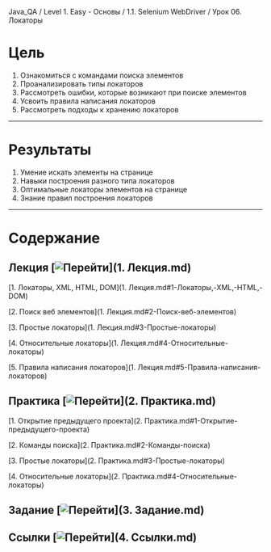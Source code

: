 Java_QA / Level 1. Easy - Основы / 1.1. Selenium WebDriver / Урок 06. Локаторы

# Цель

1. Ознакомиться с командами поиска элементов
2. Проанализировать типы локаторов
3. Рассмотреть ошибки, которые возникают при поиске элементов
4. Усвоить правила написания локаторов
5. Рассмотреть подходы к хранению локаторов

***

# Результаты

1. Умение искать элементы на странице
2. Навыки построения разного типа локаторов 
3. Оптимальные локаторы элементов на странице
4. Знание правил построения локаторов

***

# Содержание

## Лекция [![Перейти](https://img.shields.io/badge/-%D0%9F%D0%B5%D1%80%D0%B5%D0%B9%D1%82%D0%B8-blue)](1. Лекция.md)

[1. Локаторы, XML, HTML, DOM](1. Лекция.md#1-Локаторы,-XML,-HTML,-DOM)

[2. Поиск веб элементов](1. Лекция.md#2-Поиск-веб-элементов)

[3. Простые локаторы](1. Лекция.md#3-Простые-локаторы)

[4. Относительные локаторы](1. Лекция.md#4-Относительные-локаторы)

[5. Правила написания локаторов](1. Лекция.md#5-Правила-написания-локаторов)

## Практика [![Перейти](https://img.shields.io/badge/-%D0%9F%D0%B5%D1%80%D0%B5%D0%B9%D1%82%D0%B8-blue)](2. Практика.md)

[1. Открытие предыдущего проекта](2. Практика.md#1-Открытие-предыдущего-проекта)

[2. Команды поиска](2. Практика.md#2-Команды-поиска)

[3. Простые локаторы](2. Практика.md#3-Простые-локаторы)

[4. Относительные локаторы](2. Практика.md#4-Относительные-локаторы)

## Задание [![Перейти](https://img.shields.io/badge/-%D0%9F%D0%B5%D1%80%D0%B5%D0%B9%D1%82%D0%B8-blue)](3. Задание.md)

## Ссылки [![Перейти](https://img.shields.io/badge/-%D0%9F%D0%B5%D1%80%D0%B5%D0%B9%D1%82%D0%B8-blue)](4. Ссылки.md)
